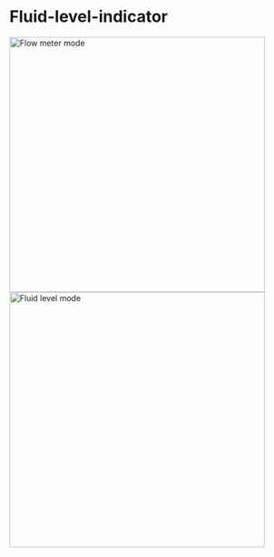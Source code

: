 # Fluid-level-indicator
<img src="https://assets-mod.factorio.com/assets/fd5b615e33d6dead7931dd80007bede1ab35c399.png" alt="Flow meter mode" width="450" />
<img src="https://assets-mod.factorio.com/assets/4a43cbb38504d61f3d9e567c467a9c8bb43c6432.png" alt="Fluid level mode" width="450" />
